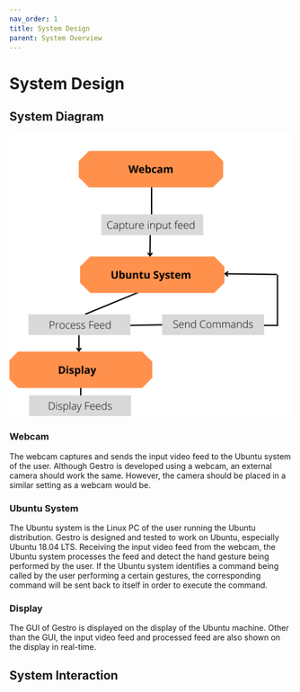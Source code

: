 ```yaml
---
nav_order: 1
title: System Design
parent: System Overview
---
```


# System Design

## System Diagram

<div align="center">
    <img src="/assets/System Diagram.png" alt="System Diagram" width="600"/>
</div>

### Webcam
The webcam captures and sends the input video feed to the Ubuntu system of the user. Although Gestro is developed using a webcam, an external camera should work the same. However, the camera should be placed in a similar setting as a webcam would be.

### Ubuntu System
The Ubuntu system is the Linux PC of the user running the Ubuntu distribution. Gestro is designed and tested to work on Ubuntu, especially Ubuntu 18.04 LTS. Receiving the input video feed from the webcam, the Ubuntu system processes the feed and detect the hand gesture being performed by the user. If the Ubuntu system identifies a command being called by the user performing a certain gestures, the corresponding command will be sent back to itself in order to execute the command.

### Display
The GUI of Gestro is displayed on the display of the Ubuntu machine. Other than the GUI, the input video feed and processed feed are also shown on the display in real-time.

## System Interaction
